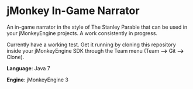 jMonkey In-Game Narrator
==============

An in-game narrator in the style of The Stanley Parable that can be used in your jMonkeyEngine projects. A work consistently
in progress.

Currently have a working test. 
Get it running by cloning this repository inside your jMonkeyEngine SDK through the Team menu (Team **-->** Git **-->** Clone).

**Language**: Java 7

**Engine**: jMonkeyEngine 3
